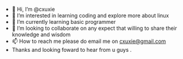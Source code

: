 - 👋 Hi, I’m @cxuxie
- 👀 I’m interested in learning coding and explore more about linux
- 🌱 I’m currently learning basic programmer
- 💞️ I’m looking to collaborate on any expect that willing to share their knowledge and wisdom
- 📫 How to reach me please do email me on cxuxie@gmail.com
- Thanks and looking foward to hear from u guys .
<!---
cxuxie/cxuxie is a ✨ special ✨ repository because its `README.md` (this file) appears on your GitHub profile.
You can click the Preview link to take a look at your changes.
--->
